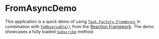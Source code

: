 # FromAsyncDemo

This application is a quick demo of using [`Task.Factory.FromAsync`](http://msdn.microsoft.com/en-us/library/system.threading.tasks.taskfactory.fromasync.aspx) in combination with [`ToObservable()`](http://msdn.microsoft.com/en-us/library/hh211785.aspx) from the [Reaction Framework](http://msdn.microsoft.com/en-us/data/gg577609.aspx). The demo showcases a fully loaded [`Subscribe`](http://msdn.microsoft.com/en-us/library/ff402913.aspx) method.